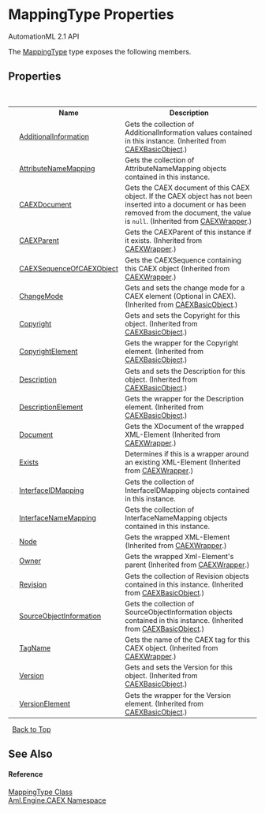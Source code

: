 # MappingType Properties
AutomationML 2.1 API 

The <a href="T_Aml_Engine_CAEX_MappingType">MappingType</a> type exposes the following members.


## Properties
&nbsp;<table><tr><th></th><th>Name</th><th>Description</th></tr><tr><td>![Public property](media/pubproperty.gif "Public property")</td><td><a href="P_Aml_Engine_CAEX_CAEXBasicObject_AdditionalInformation">AdditionalInformation</a></td><td>
Gets the collection of AdditionalInformation values contained in this instance.
 (Inherited from <a href="T_Aml_Engine_CAEX_CAEXBasicObject">CAEXBasicObject</a>.)</td></tr><tr><td>![Public property](media/pubproperty.gif "Public property")</td><td><a href="P_Aml_Engine_CAEX_MappingType_AttributeNameMapping">AttributeNameMapping</a></td><td>
Gets the collection of AttributeNameMapping objects contained in this instance.</td></tr><tr><td>![Public property](media/pubproperty.gif "Public property")</td><td><a href="P_Aml_Engine_CAEX_CAEXWrapper_CAEXDocument">CAEXDocument</a></td><td>
Gets the CAEX document of this CAEX object. If the CAEX object has not been inserted into a document or has been removed from the document, the value is `null`.
 (Inherited from <a href="T_Aml_Engine_CAEX_CAEXWrapper">CAEXWrapper</a>.)</td></tr><tr><td>![Public property](media/pubproperty.gif "Public property")</td><td><a href="P_Aml_Engine_CAEX_CAEXWrapper_CAEXParent">CAEXParent</a></td><td>
Gets the CAEXParent of this instance if it exists.
 (Inherited from <a href="T_Aml_Engine_CAEX_CAEXWrapper">CAEXWrapper</a>.)</td></tr><tr><td>![Public property](media/pubproperty.gif "Public property")</td><td><a href="P_Aml_Engine_CAEX_CAEXWrapper_CAEXSequenceOfCAEXObject">CAEXSequenceOfCAEXObject</a></td><td>
Gets the CAEXSequence containing this CAEX object
 (Inherited from <a href="T_Aml_Engine_CAEX_CAEXWrapper">CAEXWrapper</a>.)</td></tr><tr><td>![Public property](media/pubproperty.gif "Public property")</td><td><a href="P_Aml_Engine_CAEX_CAEXBasicObject_ChangeMode">ChangeMode</a></td><td>
Gets and sets the change mode for a CAEX element (Optional in CAEX).
 (Inherited from <a href="T_Aml_Engine_CAEX_CAEXBasicObject">CAEXBasicObject</a>.)</td></tr><tr><td>![Public property](media/pubproperty.gif "Public property")</td><td><a href="P_Aml_Engine_CAEX_CAEXBasicObject_Copyright">Copyright</a></td><td>
Gets and sets the Copyright for this object.
 (Inherited from <a href="T_Aml_Engine_CAEX_CAEXBasicObject">CAEXBasicObject</a>.)</td></tr><tr><td>![Public property](media/pubproperty.gif "Public property")</td><td><a href="P_Aml_Engine_CAEX_CAEXBasicObject_CopyrightElement">CopyrightElement</a></td><td>
Gets the wrapper for the Copyright element.
 (Inherited from <a href="T_Aml_Engine_CAEX_CAEXBasicObject">CAEXBasicObject</a>.)</td></tr><tr><td>![Public property](media/pubproperty.gif "Public property")</td><td><a href="P_Aml_Engine_CAEX_CAEXBasicObject_Description">Description</a></td><td>
Gets and sets the Description for this object.
 (Inherited from <a href="T_Aml_Engine_CAEX_CAEXBasicObject">CAEXBasicObject</a>.)</td></tr><tr><td>![Public property](media/pubproperty.gif "Public property")</td><td><a href="P_Aml_Engine_CAEX_CAEXBasicObject_DescriptionElement">DescriptionElement</a></td><td>
Gets the wrapper for the Description element.
 (Inherited from <a href="T_Aml_Engine_CAEX_CAEXBasicObject">CAEXBasicObject</a>.)</td></tr><tr><td>![Public property](media/pubproperty.gif "Public property")</td><td><a href="P_Aml_Engine_CAEX_CAEXWrapper_Document">Document</a></td><td>
Gets the XDocument of the wrapped XML-Element
 (Inherited from <a href="T_Aml_Engine_CAEX_CAEXWrapper">CAEXWrapper</a>.)</td></tr><tr><td>![Public property](media/pubproperty.gif "Public property")</td><td><a href="P_Aml_Engine_CAEX_CAEXWrapper_Exists">Exists</a></td><td>
Determines if this is a wrapper around an existing XML-Element
 (Inherited from <a href="T_Aml_Engine_CAEX_CAEXWrapper">CAEXWrapper</a>.)</td></tr><tr><td>![Public property](media/pubproperty.gif "Public property")</td><td><a href="P_Aml_Engine_CAEX_MappingType_InterfaceIDMapping">InterfaceIDMapping</a></td><td>
Gets the collection of InterfaceIDMapping objects contained in this instance.</td></tr><tr><td>![Public property](media/pubproperty.gif "Public property")</td><td><a href="P_Aml_Engine_CAEX_MappingType_InterfaceNameMapping">InterfaceNameMapping</a></td><td>
Gets the collection of InterfaceNameMapping objects contained in this instance.</td></tr><tr><td>![Public property](media/pubproperty.gif "Public property")</td><td><a href="P_Aml_Engine_CAEX_CAEXWrapper_Node">Node</a></td><td>
Gets the wrapped XML-Element
 (Inherited from <a href="T_Aml_Engine_CAEX_CAEXWrapper">CAEXWrapper</a>.)</td></tr><tr><td>![Public property](media/pubproperty.gif "Public property")</td><td><a href="P_Aml_Engine_CAEX_CAEXWrapper_Owner">Owner</a></td><td>
Gets the wrapped Xml-Element's parent
 (Inherited from <a href="T_Aml_Engine_CAEX_CAEXWrapper">CAEXWrapper</a>.)</td></tr><tr><td>![Public property](media/pubproperty.gif "Public property")</td><td><a href="P_Aml_Engine_CAEX_CAEXBasicObject_Revision">Revision</a></td><td>
Gets the collection of Revision objects contained in this instance.
 (Inherited from <a href="T_Aml_Engine_CAEX_CAEXBasicObject">CAEXBasicObject</a>.)</td></tr><tr><td>![Public property](media/pubproperty.gif "Public property")</td><td><a href="P_Aml_Engine_CAEX_CAEXBasicObject_SourceObjectInformation">SourceObjectInformation</a></td><td>
Gets the collection of SourceObjectInformation objects contained in this instance.
 (Inherited from <a href="T_Aml_Engine_CAEX_CAEXBasicObject">CAEXBasicObject</a>.)</td></tr><tr><td>![Public property](media/pubproperty.gif "Public property")</td><td><a href="P_Aml_Engine_CAEX_CAEXWrapper_TagName">TagName</a></td><td>
Gets the name of the CAEX tag for this CAEX object.
 (Inherited from <a href="T_Aml_Engine_CAEX_CAEXWrapper">CAEXWrapper</a>.)</td></tr><tr><td>![Public property](media/pubproperty.gif "Public property")</td><td><a href="P_Aml_Engine_CAEX_CAEXBasicObject_Version">Version</a></td><td>
Gets and sets the Version for this object.
 (Inherited from <a href="T_Aml_Engine_CAEX_CAEXBasicObject">CAEXBasicObject</a>.)</td></tr><tr><td>![Public property](media/pubproperty.gif "Public property")</td><td><a href="P_Aml_Engine_CAEX_CAEXBasicObject_VersionElement">VersionElement</a></td><td>
Gets the wrapper for the Version element.
 (Inherited from <a href="T_Aml_Engine_CAEX_CAEXBasicObject">CAEXBasicObject</a>.)</td></tr></table>&nbsp;
<a href="#mappingtype-properties">Back to Top</a>

## See Also


#### Reference
<a href="T_Aml_Engine_CAEX_MappingType">MappingType Class</a><br /><a href="N_Aml_Engine_CAEX">Aml.Engine.CAEX Namespace</a><br />
